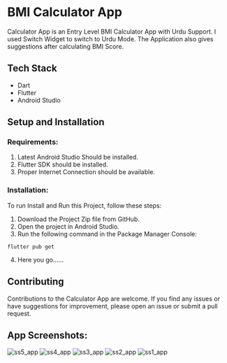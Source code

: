 # BMI Calculator App
Calculator App is an Entry Level BMI Calculator App with Urdu Support. I used Switch Widget to switch to Urdu Mode. The Application also gives suggestions after calculating BMI Score.

## Tech Stack
 - Dart
 - Flutter
 - Android Studio
## Setup and Installation
### Requirements:
1. Latest Android Studio Should be installed.
2. Flutter SDK should be installed.
3. Proper Internet Connection should be available.
### Installation:
To run Install and Run this Project, follow these steps:

1. Download the Project Zip file from GitHub.
2. Open the project in Android Studio.
3. Run the following command in the Package Manager Console:

```
flutter pub get
```
4. Here you go......
## Contributing

Contributions to the Calculator App are welcome. If you find any issues or have suggestions for improvement, please open an issue or submit a pull request.
## App Screenshots:

![ss5_app](https://github.com/SyedAbdullahh/BMI_Calculator_Urdu_English/assets/103010202/3d872004-46ee-43e2-b018-709c46818f93)
![ss4_app](https://github.com/SyedAbdullahh/BMI_Calculator_Urdu_English/assets/103010202/d018c0d4-24de-493f-9dd5-fbdf7e3b904f)
![ss3_app](https://github.com/SyedAbdullahh/BMI_Calculator_Urdu_English/assets/103010202/bf1440eb-a4cb-490c-92ef-1e9770f5e81b)
![ss2_app](https://github.com/SyedAbdullahh/BMI_Calculator_Urdu_English/assets/103010202/206ad716-6922-452f-a95a-57fa24f26206)
![ss1_app](https://github.com/SyedAbdullahh/BMI_Calculator_Urdu_English/assets/103010202/4d950550-6361-45c4-8f59-d6a77b7ba82a)
